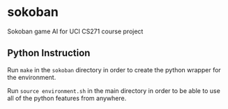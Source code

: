 # sokoban
Sokoban game AI for UCI CS271 course project

## Python Instruction

Run `make` in the `sokoban` directory in order to create the python wrapper for the environment.

Run `source environment.sh` in the main directory in order to be able to use all of the python features from anywhere.


